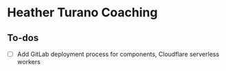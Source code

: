 # Heather Turano Coaching

## To-dos

- [ ] Add GitLab deployment process for components, Cloudflare serverless workers
